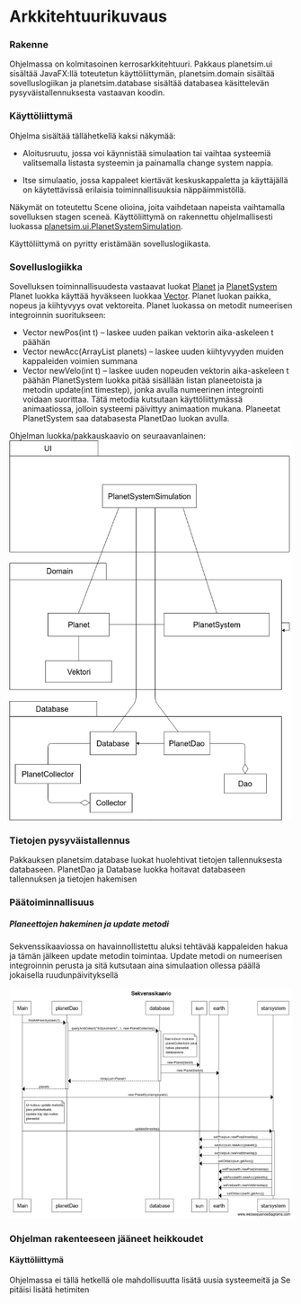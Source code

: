 # Arkkitehtuurikuvaus

### Rakenne

Ohjelmassa on kolmitasoinen kerrosarkkitehtuuri. Pakkaus planetsim.ui sisältää JavaFX:llä toteutetun käyttöliittymän, planetsim.domain sisältää sovelluslogiikan ja planetsim.database sisältää databasea käsittelevän pysyväistallennuksesta vastaavan koodin.

### Käyttöliittymä

Ohjelma sisältää tällähetkellä kaksi näkymää:

* Aloitusruutu, jossa voi käynnistää simulaation tai vaihtaa systeemiä valitsemalla listasta systeemin ja painamalla change system nappia.

* Itse simulaatio, jossa kappaleet kiertävät keskuskappaletta ja käyttäjällä on käytettävissä erilaisia toiminnallisuuksia näppäimmistöllä.

Näkymät on toteutettu Scene olioina, joita vaihdetaan napeista vaihtamalla sovelluksen stagen sceneä. Käyttöliittymä on rakennettu ohjelmallisesti luokassa [planetsim.ui.PlanetSystemSimulation](https://github.com/anttkukk/otm-harjoitustyo/blob/master/PlanetSim/src/main/java/planetsim/ui/PlanetSystemSimulation.java).

Käyttöliittymä on pyritty eristämään sovelluslogiikasta.

### Sovelluslogiikka

Sovelluksen toiminnallisuudesta vastaavat luokat [Planet](https://github.com/anttkukk/otm-harjoitustyo/blob/master/PlanetSim/src/main/java/planetsim/domain/Planet.java) ja [PlanetSystem](https://github.com/anttkukk/otm-harjoitustyo/blob/master/PlanetSim/src/main/java/planetsim/domain/PlanetSystem.java)
Planet luokka käyttää hyväkseen luokkaa [Vector](https://github.com/anttkukk/otm-harjoitustyo/blob/master/PlanetSim/src/main/java/planetsim/domain/Vector.java). Planet luokan paikka, nopeus ja kiihtyvyys ovat vektoreita. 
Planet luokassa on metodit numeerisen integroinnin suoritukseen:
* Vector newPos(int t) – laskee uuden paikan vektorin aika-askeleen t päähän
* Vector newAcc(ArrayList<Planet> planets) – laskee uuden kiihtyvyyden muiden kappaleiden voimien summana
* Vector newVelo(int t) – laskee uuden nopeuden vektorin aika-askeleen t päähän
PlanetSystem luokka pitää sisällään listan planeetoista ja metodin update(int timestep), jonka avulla numeerinen integrointi voidaan suorittaa. Tätä metodia kutsutaan käyttöliittymässä animaatiossa, jolloin systeemi päivittyy animaation mukana.
Planeetat PlanetSystem saa databasesta PlanetDao luokan avulla.


Ohjelman luokka/pakkauskaavio on seuraavanlainen:
![luokkakaavio](https://github.com/anttkukk/otm-harjoitustyo/blob/master/dokumentaatio/luokkakaavio2.png)

### Tietojen pysyväistallennus

Pakkauksen planetsim.database luokat huolehtivat tietojen tallennuksesta databaseen. PlanetDao ja Database luokka hoitavat databaseen tallennuksen ja tietojen hakemisen


### Päätoiminnallisuus

##### Planeettojen hakeminen ja update metodi

Sekvenssikaaviossa on havainnollistettu aluksi tehtävää kappaleiden hakua ja tämän jälkeen update metodin toimintaa. Update metodi on numeerisen integroinnin perusta ja sitä kutsutaan aina simulaation ollessa päällä jokaisella ruudunpäivityksellä

![Sekvenssikaavio](https://github.com/anttkukk/otm-harjoitustyo/blob/master/dokumentaatio/sekvenssi.jpeg)

### Ohjelman rakenteeseen jääneet heikkoudet

#### Käyttöliittymä
Ohjelmassa ei tällä hetkellä ole mahdollisuutta lisätä uusia systeemeitä ja Se pitäisi lisätä hetimiten

